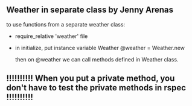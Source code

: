## Weather in separate class by Jenny Arenas



to use functions from a separate weather class:
- require_relative 'weather' file
- in initialize, put instance variable Weather
  @weather = Weather.new

  then on @weather we can call methods defined in Weather class.

## !!!!!!!!!! When you put a private method, you don't have to test the private methods in rspec !!!!!!!!!!
